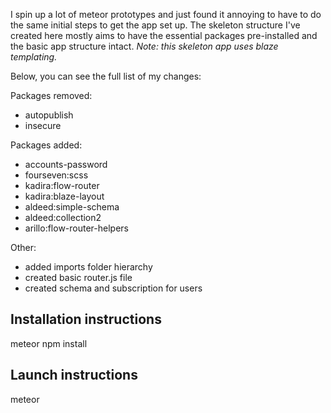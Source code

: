 I spin up a lot of meteor prototypes and just found it annoying to have to do the same initial steps to get the app set up. The skeleton structure I've created here mostly aims to have the essential packages pre-installed and the basic app structure intact. *Note: this skeleton app uses blaze templating.*

Below, you can see the full list of my changes:

Packages removed:
- autopublish
- insecure

Packages added:
- accounts-password
- fourseven:scss
- kadira:flow-router
- kadira:blaze-layout
- aldeed:simple-schema
- aldeed:collection2
- arillo:flow-router-helpers

Other:
- added imports folder hierarchy
- created basic router.js file
- created schema and subscription for users

## Installation instructions
meteor npm install

## Launch instructions
meteor
